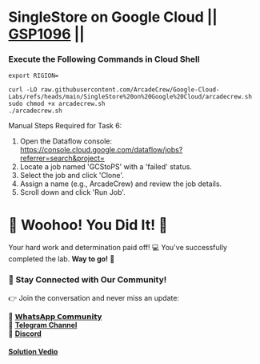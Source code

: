# SingleStore on Google Cloud || [GSP1096](https://www.cloudskillsboost.google/games/6107/labs/38881) ||

### Execute the Following Commands in Cloud Shell

```
export RIGION=
```
```
curl -LO raw.githubusercontent.com/ArcadeCrew/Google-Cloud-Labs/refs/heads/main/SingleStore%20on%20Google%20Cloud/arcadecrew.sh
sudo chmod +x arcadecrew.sh
./arcadecrew.sh

```

Manual Steps Required for Task 6:
1. Open the Dataflow console: https://console.cloud.google.com/dataflow/jobs?referrer=search&project=
2. Locate a job named 'GCStoPS' with a 'failed' status.
3. Select the job and click 'Clone'.
4. Assign a name (e.g., ArcadeCrew) and review the job details.
5. Scroll down and click 'Run Job'.


# 🎉 Woohoo! You Did It! 🎉

Your hard work and determination paid off! 💻
You've successfully completed the lab. **Way to go!** 🚀

### 💬 Stay Connected with Our Community!

👉 Join the conversation and never miss an update:

💚 [**𝗪𝗵𝗮𝘁𝘀𝗔𝗽𝗽 𝗖𝗼𝗺𝗺𝘂𝗻𝗶𝘁𝘆**](https://chat.whatsapp.com/FYKYrKwcwYDE2Xl08SEi7D) <br>
📢 [**Telegram Channel**](https://t.me/+e1HQkO3ao2FmMGQ1) <br>
👥 [**Discord**](https://discord.gg/VzBN22adUC)

#### [Solution Vedio](https://www.youtube.com/@officialSheBright)

